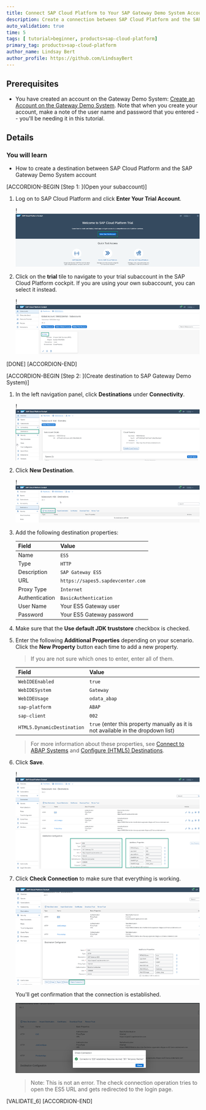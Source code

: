 ```yaml
---
title: Connect SAP Cloud Platform to Your SAP Gateway Demo System Account (ES5)
description: Create a connection between SAP Cloud Platform and the SAP Gateway Demo System (ES5).
auto_validation: true
time: 5
tags: [ tutorial>beginner, products>sap-cloud-platform]
primary_tag: products>sap-cloud-platform
author_name: Lindsay Bert
author_profile: https://github.com/LindsayBert
---
```


## Prerequisites
- You have created an account on the Gateway Demo System: [Create an Account on the Gateway Demo System](https://developers.sap.com/tutorials/gateway-demo-signup.html). Note that when you create your account, make a note of the user name and password that you entered -- you'll be needing it in this tutorial.

## Details
### You will learn
  - How to create a destination between SAP Cloud Platform and the SAP Gateway Demo System account

[ACCORDION-BEGIN [Step 1: ](Open your subaccount)]

1. Log on to SAP Cloud Platform and click **Enter Your Trial Account**.

    !![Log on to SAP Cloud Platform](1-enter-trial-account.png)

2. Click on the **trial** tile to navigate to your trial subaccount in the SAP Cloud Platform cockpit. If you are using your own subaccount, you can select it instead.

    !![Click trial account](2-click-trial.png)

[DONE]
[ACCORDION-END]


[ACCORDION-BEGIN [Step 2: ](Create destination to SAP Gateway Demo System)]

1.  In the left navigation panel, click **Destinations** under **Connectivity**.

    !![Open destinations](3-open-destinations.png)

2. Click **New Destination**.

    !![New destination](4-create-destination.png)

3.  Add the following destination properties:

    |  Field     | Value
    |  :------------- | :-------------
    |  Name           | `ES5`
    |  Type          | `HTTP`
    |  Description    | `SAP Gateway ES5`
    |  URL           | `https://sapes5.sapdevcenter.com`
    |  Proxy Type          | `Internet`
    |  Authentication    | `BasicAuthentication`
    |  User Name          | Your ES5 Gateway user
    |  Password    | Your ES5 Gateway password

4. Make sure that the **Use default JDK truststore** checkbox is checked.

5. Enter the following **Additional Properties** depending on your scenario. Click the **New Property** button each time to add a new property.

    >If you are not sure which ones to enter, enter all of them.

    |  Field     | Value
    |  :------------- | :-------------
    | `WebIDEEnabled`          | `true`
    | `WebIDESystem`    | `Gateway`
    | `WebIDEUsage`           | `odata_abap`
    | `sap-platform`          | `ABAP`
    | `sap-client`          | `002`
    | `HTML5.DynamicDestination`          | `true` (enter this property manually as it is not available in the dropdown list)

    >For more information about these properties, see [Connect to ABAP Systems](https://help.sap.com/viewer/825270ffffe74d9f988a0f0066ad59f0/CF/en-US/5c3debce758a470e8342161457fd6f70.html) and [Configure (HTML5) Destinations](https://help.sap.com/viewer/29badeeee3684338b2e870139bdc4d86/Cloud/en-US/fab4035652cb4fc48503c65dc841d335.html).

6. Click **Save**.

    !![Destination Properties](5-destination-properties.png)

7. Click **Check Connection** to make sure that everything is working.

    ![Check connection](6-check-connection.png)

    You'll get confirmation that the connection is established.

    ![Connection established](7-connection-established.png)

    >Note: This is not an error. The check connection operation tries to open the ES5 URL and gets redirected to the login page.

[VALIDATE_6]
[ACCORDION-END]
